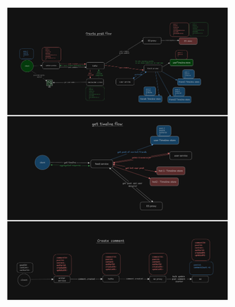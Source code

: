 ![Alt text](./create-post.flow.png)
![Alt text](./get-feed.flow.png)
![Alt text](./create-comment.flow.png)
